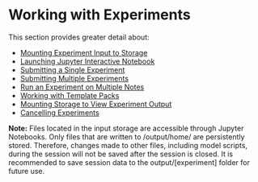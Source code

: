# Working with Experiments

This section provides greater detail about:

* [Mounting Experiment Input to Storage](mount_exp_input.md)
* [Launching Jupyter Interactive Notebook](launch_jupyter.md)
* [Submitting a Single Experiment](submit_single.md)
* [Submitting Multiple Experiments](submit_mult_exp.md)
* [Run an Experiment on Multiple Notes](submit_mult_nodes.md)
* [Working with Template Packs](template_packs.md)
* [Mounting Storage to View Experiment Output](mount_exp_output.md)
* [Cancelling Experiments](cancel_exp.md)

**Note:** Files located in the input storage are accessible through Jupyter Notebooks. Only files that are 
written to /output/home/ are persistently stored. Therefore, changes made to other files, including model scripts, 
during the session will not be saved after the session is closed. It is recommended to save session data to the 
output/[experiment] folder for future use.
